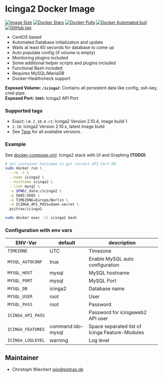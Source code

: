 # Icinga2 Docker Image

[![Image Size](https://images.microbadger.com/badges/image/psitrax/icinga2.svg)](https://microbadger.com/images/psitrax/icinga2)
[![Docker Stars](https://img.shields.io/docker/stars/psitrax/icinga2.svg)](https://hub.docker.com/r/psitrax/icinga2/)
[![Docker Pulls](https://img.shields.io/docker/pulls/psitrax/icinga2.svg)](https://hub.docker.com/r/psitrax/icinga2/)
[![Docker Automated buil](https://img.shields.io/docker/automated/psitrax/icinga2.svg)](https://hub.docker.com/r/psitrax/icinga2/)
[![GitHub tag](https://img.shields.io/github/tag/psi-4ward/docker-icinga2.svg)]()

* CentOS based
* Automated Database initialization and update
* Waits at least 60 seconds for database to come up
* Auto populate config (if volume is empty)
* Monitoring plugins included
* Some additional helper scripts and plugins included
* Functional Bash included
* Requires MySQL/MariaDB
* Docker-Healthcheck support

**Exposed Volume: `/icinga2`**: Contains all persistent data like config, ssh-key, cmd-pipe.  
**Exposed Port: `5665`**: Icinga2 API Port

### Supported tags

* Exact: i.e. `2.10.4-r1`: Icinga2 Version 2.10.4, image build 1
* `2.10`: Icinga2 Version 2.10.x, latest image build
* See [Tags](https://hub.docker.com/r/psitrax/icinga2/tags/) for all available versions.

### Example

See [docker-compose.yml](): Icinga2 stack with UI and Graphing **(TODO)**  

```bash
# Set container hostname to get correct API Cert DN
sudo docker run \
  --rm -t \
  --name icinga2 \
  --hostname icinga2 \
  --link mysql \
  -v $PWD/_data:/icinga2 \
  -p 5665:5665 \
  -e TIMEZONE=Europe/Berlin \
  -e ICINGA_API_PASS=damn-secret \
  psitrax/icinga2
```

```bash
sudo docker exec -ti icinga2 bash
```

### Configuration with env vars

| ENV-Var            | default           | description                                    |
|--------------------|-------------------|------------------------------------------------|
| `TIMEZONE`         | UTC               | Timezone                                       |
| `MYSQL_AUTOCONF`   | true              | Enable MySQL auto configuration                |
| `MYSQL_HOST`       | mysql             | MySQL hostname                                 |
| `MYSQL_PORT`       | mysql             | MySQL Port                                     |
| `MYSQL_DB`         | icinga2           | Database name                                  |
| `MYSQL_USER`       | root              | User                                           |
| `MYSQL_PASS`       | root              | Password                                       |
| `ICINGA_API_PASS`  |                   | Password for icingaweb2 API user               |
| `ICINGA_FEATURES`  | command ido-mysql | Space separated list of Icinga Feature-Modules |
| `ICINGA_LOGLEVEL`  | warning           | Log level                                      |


## Maintainer
* Christoph Wiechert <wio@psitrax.de>
